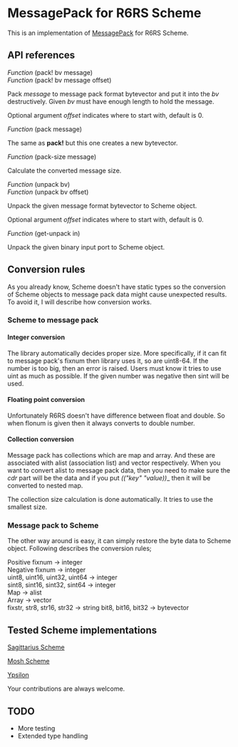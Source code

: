 MessagePack for R6RS Scheme
========

This is an implementation of [MessagePack](http://msgpack.org/) for 
R6RS Scheme.


API references
--------

_Function_ (pack! bv message)   
_Function_ (pack! bv message offset)   

Pack *message* to message pack format bytevector and put it into the
*bv* destructively. Given *bv* must have enough length to hold the message.

Optional argument *offset* indicates where to start with, default is 0.  

_Function_ (pack message)   

The same as **pack!** but this one creates a new bytevector.

_Function_ (pack-size message)

Calculate the converted message size.

_Function_ (unpack bv)   
_Function_ (unpack bv offset)  

Unpack the given message format bytevector to Scheme object.

Optional argument *offset* indicates where to start with, default is 0.  

_Function_ (get-unpack in)

Unpack the given binary input port to Scheme object.

Conversion rules
--------

As you already know, Scheme doesn't have static types so the conversion of
Scheme objects to message pack data might cause unexpected results. To avoid
it, I will describe how conversion works.

### Scheme to message pack

#### Integer conversion

The library automatically decides proper size. More specifically, if it
can fit to message pack's fixnum then library uses it, so are uint8-64.
If the number is too big, then an error is raised. Users must know it tries
to use uint as much as possible. If the given number was negative then
sint will be used.

#### Floating point conversion

Unfortunately R6RS doesn't have difference between float and double. So
when flonum is given then it always converts to double number.

#### Collection conversion

Message pack has collections which are map and array. And these are associated
with alist (association list) and vector respectively. When you want to convert
alist to message pack data, then you need to make sure the _cdr_ part will be
the data and if you put _(("key" "value))__ then it will be converted to nested
map.

The collection size calculation is done automatically. It tries to use the
smallest size.

### Message pack to Scheme

The other way around is easy, it can simply restore the byte data to Scheme
object. Following describes the conversion rules;

Positive fixnum -> integer   
Negative fixnum -> integer   
uint8, uint16, uint32, uint64 -> integer   
sint8, sint16, sint32, sint64 -> integer   
Map -> alist   
Array -> vector   
fixstr, str8, str16, str32 -> string
bit8, bit16, bit32 -> bytevector

Tested Scheme implementations
--------

[Sagittarius Scheme](http://code.google.com/p/sagittarius-scheme/)

[Mosh Scheme](http://code.google.com/p/mosh-scheme/)

[Ypsilon](http://code.google.com/p/ypsilon/)

Your contributions are always welcome.

TODO
--------

* More testing
* Extended type handling